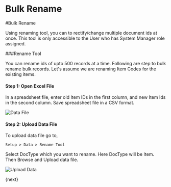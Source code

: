 <!-- add-breadcrumbs -->
# Bulk Rename

#Bulk Rename

Using renaming tool, you can to rectify/change multiple document ids at once. This tool is only accessible to the User who has System Manager role assigned.

###Rename Tool

You can rename ids of upto 500 records at a time. Following are step to bulk rename bulk records. Let's assume we are renaming Item Codes for the existing items.

#### Step 1: Open Excel File

In a spreadsheet file, enter old Item IDs in the first column, and new Item Ids in the second column. Save spreadsheet file in a CSV format.

<img alt="Data File" class="screenshot" src="/docs/assets/img/articles/rename-docs-1.png">

#### Step 2: Upload Data File

To upload data file go to,

`Setup > Data > Rename Tool`

Select DocType which you want to rename. Here DocType will be Item. Then Browse and Upload data file.

![Upload Data](/docs/assets/img/articles/Selection_0173436a8.png) 

{next}

<!-- markdown -->